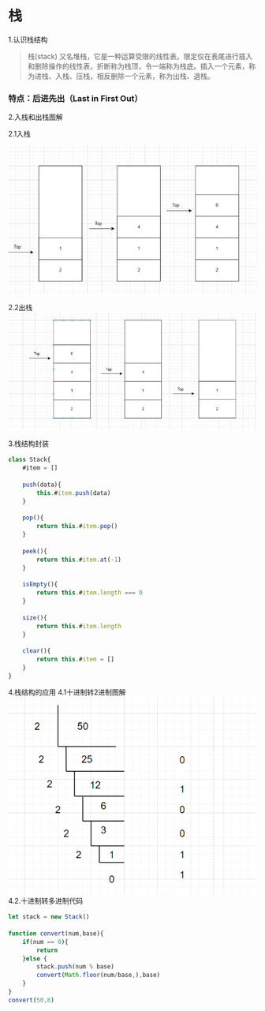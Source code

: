 # 栈

1.认识栈结构

>栈(stack) 又名堆栈，它是一种运算受限的线性表。限定仅在表尾进行插入和删除操作的线性表，折断称为栈顶，令一端称为栈底。插入一个元素，称为进栈、入栈、压栈，相反删除一个元素，称为出栈、退栈。

### 特点：后进先出（Last in First Out）

2.入栈和出栈图解

2.1入栈

![](.\\images\\stackPush.png)

2.2出栈
![](.\\images\\stackPop.png)


3.栈结构封装

```js
class Stack{
    #item = []

    push(data){
        this.#item.push(data)
    }

    pop(){
        return this.#item.pop()
    }

    peek(){
        return this.#item.at(-1)
    }

    isEmpty(){
        return this.#item.length === 0
    }

    size(){
        return this.#item.length
    }

    clear(){
        return this.#item = []
    }
}
```

4.栈结构的应用
4.1十进制转2进制图解
![](.\\images\\base.png)
4.2.十进制转多进制代码

```js
let stack = new Stack()

function convert(num,base){
    if(num == 0){
        return
    }else {
        stack.push(num % base)
        convert(Math.floor(num/base,),base)
    }  
}
convert(50,8)
```